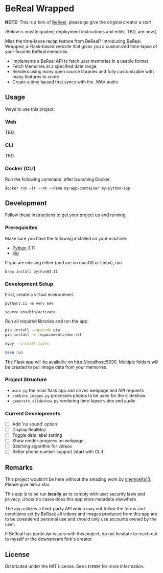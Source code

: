 # BeReal Wrapped

**NOTE:** This is a fork of [BeReel](https://github.com/theOneAndOnlyOne/BeReel); please go give the original creator a star!

(Below is mostly quoted; deployment instructions and edits, TBD, are new.)

Miss the time-lapse recap feature from BeReal? Introducing BeReal Wrapped, a Flask-based website that gives you a customized time-lapse of your favorite BeReal memories.

* Implements a BeReal API to fetch user memories in a usable format
* Fetch Memories at a specified date range
* Renders using many open source libraries and fully customizable with many features to come
* Create a time lapsed that syncs with the .WAV audio

## Usage

Ways to use this project.

### Web

TBD.

### CLI

TBD.

### Docker (CLI)

Run the following command, after launching Docker.

```plaintext
docker run -it --rm --name my-app-container my-python-app
```

## Development

Follow these instructions to get your project up and running.

### Prerequisites

Make sure you have the following installed on your machine.

* [Python](https://python.org/downloads/) 3.11
* [pip](https://pip.pypa.io/en/stable/installation/)

If you are missing either (and are on macOS or Linux), run

```plaintext
brew install python@3.11
```

### Development Setup

First, create a virtual environment.

```plaintext
python3.11 -m venv env

source env/bin/activate
```

Run all required libraries and run the app:

```bash
pip install --upgrade pip
pip install -r requirements/dev.txt

mypy --install-types

make run
```

The Flask app will be available on [http://localhost:5000](http://localhost:5000/). Multiple folders will be created to pull image data from your memories.

### Project Structure

* `main.py` the main flask app and drives webpage and API requests
* `combine_images.py` processes photos to be used for the slideshow
* `generate_slideshow.py` rendering time-lapse video and audio

### Current Developments

* [ ] Add 'no sound' option
* [ ] Display RealMoji
* [ ] Toggle date label setting
* [ ] Show render progress on webpage
* [ ] Batching algorithm for videos
* [ ] Better phone number support (start with CLI)

## Remarks

This project wouldn't be here without the amazing work by [chemokita13](https://github.com/chemokita13/beReal-api). Please give him a star.

This app is to be run **locally** as to comply with user security laws and privacy. Under no cases does this app store metadata elsewhere.

The app utilizes a third-party API which may not follow the terms and conditions set by BeReal; all videos and images produced from this app are to be considered personal use and should only use accounts owned by the user.

If BeReal has particular issues with this project, do not hesitate to reach out to myself or the downstream fork's creator.

## License

Distributed under the MIT License. See `LICENSE` for more information.
